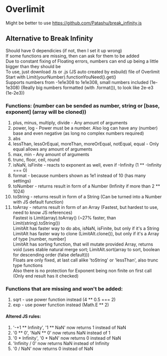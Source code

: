 # Overlimit
Might be better to use https://github.com/Patashu/break_infinity.js
## Alternative to Break Infinity
Should have 0 dependicies (if not, then I set it up wrong) \
If some functions are missing, then can ask for them to be added \
Due to constant fixing of Floating errors, numbers can end up being a little bigger than they should be \
To use, just download .ts or .js (JS auto created by esbuild) file of Overlimit \
Start with Limit(yourNumber).functionYouNeed().get() \
Supports numbers from -1e1e308 to 1e1e308, small numbers included (1e-1e308)
(Really big numbers formatted (with .format()), to look like 2e-e3 (1e-2e3))
### Functions: (number can be sended as number, string or [base, exponent] (array will be cloned))
1. plus, minus, multiply, divide - Any amount of arguments
2. power, log - Power must be a number. Also log can have any (number) base and even negative (as long no complex numbers required)
3. abs
4. lessThan, lessOrEqual, moreThan, moreOrEqual, notEqual, equal - Only equal allows any amount of arguments
5. max, min - Any amount of arguments
6. trunc, floor, ceil, round
7. isNaN, isFinite - reacts to exponent as well, even if -Infinity (1 ** -Infinity === 0)
8. format - because numbers shown as 1e1 instead of 10 (has many settings)
9. toNumber - returns result in form of a Number (Infinity if more than 2 ** 1024)
10. toString - returns result in form of a String (Can be turned into a Number with JS default function)
11. toArray - returns result in form of an Array (Fastest, but hardest to use, need to know JS references) \
Fastest is Limit(array).toArray() (~27% faster, than Limit(string).toString()) \
LimitAlt has faster way to do abs, isNaN, isFinite, but only if it's a String \
LimitAlt has faster way to clone (LimitAlt.clone()), but only if it's a Array of type [number, number] \
LimitAlt has sorting function, that will mutate provided Array, returns void (uses stable natural merge sort; LimitAlt.sort(array to sort, boolean for descending order (false default))) \
Floats are only fixed, at last call alike 'toString' or 'lessThan', also trunc type functions \
Also there is no protection for Exponent being non finite on first call (Only end result has it checked)
### Functions that are missing and won't be added:
1. sqrt - use power function instead (4 ** 0.5 === 2)
2. exp - use power function instead (Math.E ** 2)
#### Altered JS rules:
1. '-+1 ** Infinity', '1 ** NaN' now returns 1 instead of NaN
2. '0 ** 0', 'NaN ** 0' now retuns NaN instead of 1
3. '0 * Infinity', '0 * NaN' now returns 0 instead of NaN
4. 'Infinity / 0' now returns NaN instead of Infinity
5. '0 / NaN' now returns 0 instead of NaN
